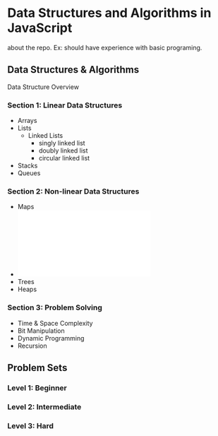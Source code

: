 # Data Structures and Algorithms in JavaScript
about the repo. Ex: should have experience with basic programing.

<!-- put a table of contents here  -->


## Data Structures & Algorithms

Data Structure Overview

### Section 1: Linear Data Structures

- Arrays
- Lists
  - Linked Lists
    - singly linked list
    - doubly linked list
    - circular linked list
- Stacks
- Queues

### Section 2: Non-linear Data Structures

- Maps
- ![Graphs](./data-structures/graphs/about.md)
- Trees
- Heaps

### Section 3: Problem Solving

- Time & Space Complexity
- Bit Manipulation
- Dynamic Programming
- Recursion

## Problem Sets

### Level 1: Beginner
<!-- Beginner problem sets are easier and will give more guidance to the optimal answer -->
<!-- - Detect Palindrome  -->
<!-- - Two Sum -->

### Level 2: Intermediate

### Level 3: Hard
<!--  More vague and requires more dynamic programming skills -->

<!-- Additional Resources -->
<!--  https://medium.com/@codingfreak/500-data-structures-and-algorithms-practice-problems-35afe8a1e222 -->
